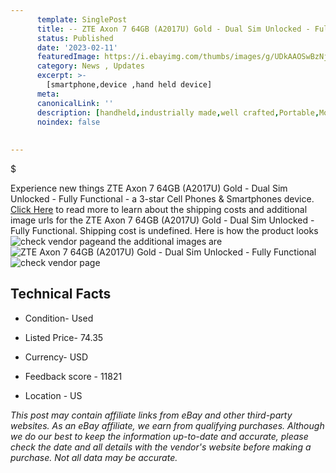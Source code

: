 ```yaml
---
      template: SinglePost
      title: -- ZTE Axon 7 64GB (A2017U) Gold - Dual Sim Unlocked - Fully Functional
      status: Published
      date: '2023-02-11'
      featuredImage: https://i.ebayimg.com/thumbs/images/g/UDkAAOSwBzNj3T6V/s-l225.jpg
      category: News , Updates
      excerpt: >-
        [smartphone,device ,hand held device]
      meta:
      canonicalLink: ''
      description: [handheld,industrially made,well crafted,Portable,Mobile,Compact,Convenient,Lightweight,Maneuverable,Man-portable,Miniature,Carriable,Hand-held,Light,Holdable,Transportable,Mobile device,Pocket-sized,On-the-go,Wireless,Cordless,Compact size,Convenient size, smartphone,device ,hand held device]
      noindex: false
      
        
---
```

$

Experience new things ZTE Axon 7 64GB (A2017U) Gold - Dual Sim Unlocked - Fully Functional - a 3-star Cell Phones & Smartphones device. [Click Here](https://www.ebay.com/itm/134435786981?hash=item1f4cff50e5%3Ag%3AUDkAAOSwBzNj3T6V&mkevt=1&mkcid=1&mkrid=711-53200-19255-0&campid=%253CePNCampaignId%253E&customid=%253CreferenceId%253E&toolid=10049) to read more to learn about the shipping costs and additional image urls for the ZTE Axon 7 64GB (A2017U) Gold - Dual Sim Unlocked - Fully Functional. Shipping cost is undefined. Here is how the product looks ![check vendor page](https://i.ebayimg.com/thumbs/images/g/UDkAAOSwBzNj3T6V/s-l225.jpg)and the additional images are![ZTE Axon 7 64GB (A2017U) Gold - Dual Sim Unlocked - Fully Functional](https://i.ebayimg.com/images/g/UDkAAOSwBzNj3T6V/s-l1200.jpg)![check vendor page](https://origin-galleryplus.ebayimg.com/ws/web/134435786981_2_0_1/225x225.jpg,https://origin-galleryplus.ebayimg.com/ws/web/134435786981_3_0_1/225x225.jpg,https://origin-galleryplus.ebayimg.com/ws/web/134435786981_4_0_1/225x225.jpg,https://origin-galleryplus.ebayimg.com/ws/web/134435786981_5_0_1/225x225.jpg,https://origin-galleryplus.ebayimg.com/ws/web/134435786981_6_0_1/225x225.jpg,https://origin-galleryplus.ebayimg.com/ws/web/134435786981_7_0_1/225x225.jpg,https://origin-galleryplus.ebayimg.com/ws/web/134435786981_8_0_1/225x225.jpg,https://origin-galleryplus.ebayimg.com/ws/web/134435786981_9_0_1/225x225.jpg)



 ## Technical Facts 



     
      

 - Condition- Used 


      

 - Listed Price- 74.35 


      

 - Currency- USD 


      

 - Feedback score - 11821 


      

 - Location - US 


      
      

 *_This post may contain affiliate links from eBay and other third-party websites. As an eBay affiliate, we earn from qualifying purchases. Although we do our best to keep the information up-to-date and accurate, please check the date and all details with the vendor's website before making a purchase. Not all data may be accurate._*







